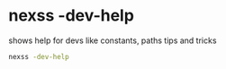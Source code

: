 # nexss -dev-help

shows help for devs like constants, paths tips and tricks

```sh
nexss -dev-help
```
